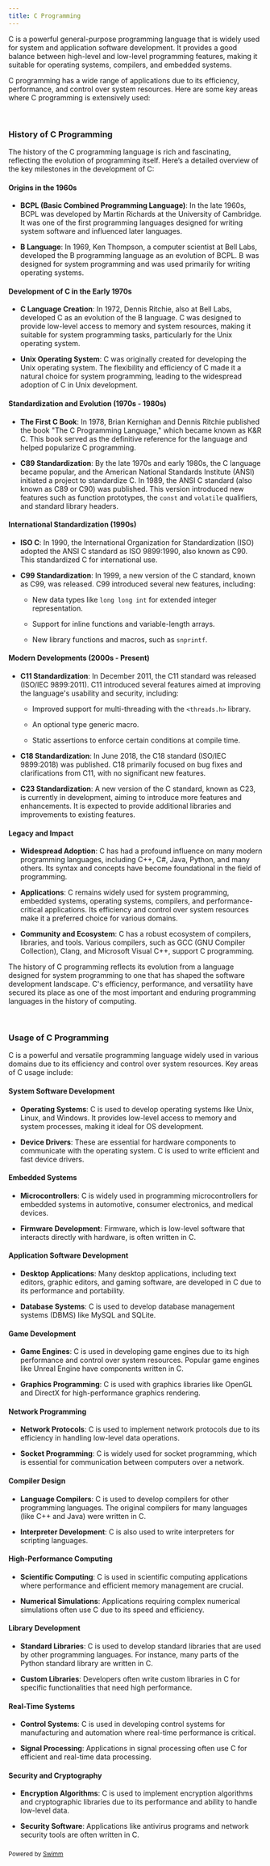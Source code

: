 ```yaml
---
title: C Programming
---
```

C is a powerful general-purpose programming language that is widely used for system and application software development. It provides a good balance between high-level and low-level programming features, making it suitable for operating systems, compilers, and embedded systems.

C programming has a wide range of applications due to its efficiency, performance, and control over system resources. Here are some key areas where C programming is extensively used:

&nbsp;

### History of C Programming

The history of the C programming language is rich and fascinating, reflecting the evolution of programming itself. Here’s a detailed overview of the key milestones in the development of C:

#### **Origins in the 1960s**

- **BCPL (Basic Combined Programming Language)**: In the late 1960s, BCPL was developed by Martin Richards at the University of Cambridge. It was one of the first programming languages designed for writing system software and influenced later languages.

- **B Language**: In 1969, Ken Thompson, a computer scientist at Bell Labs, developed the B programming language as an evolution of BCPL. B was designed for system programming and was used primarily for writing operating systems.

#### **Development of C in the Early 1970s**

- **C Language Creation**: In 1972, Dennis Ritchie, also at Bell Labs, developed C as an evolution of the B language. C was designed to provide low-level access to memory and system resources, making it suitable for system programming tasks, particularly for the Unix operating system.

- **Unix Operating System**: C was originally created for developing the Unix operating system. The flexibility and efficiency of C made it a natural choice for system programming, leading to the widespread adoption of C in Unix development.

#### **S**tandardization and Evolution (1970s - 1980s)

- **The First C Book**: In 1978, Brian Kernighan and Dennis Ritchie published the book "The C Programming Language," which became known as K&R C. This book served as the definitive reference for the language and helped popularize C programming.

- **C89 Standardization**: By the late 1970s and early 1980s, the C language became popular, and the American National Standards Institute (ANSI) initiated a project to standardize C. In 1989, the ANSI C standard (also known as C89 or C90) was published. This version introduced new features such as function prototypes, the `const` and `volatile` qualifiers, and standard library headers.

#### **Int**ernational Standardization (1990s)

- **ISO C**: In 1990, the International Organization for Standardization (ISO) adopted the ANSI C standard as ISO 9899:1990, also known as C90. This standardized C for international use.

- **C99 Standardization**: In 1999, a new version of the C standard, known as C99, was released. C99 introduced several new features, including:

  - New data types like `long long int` for extended integer representation.

  - Support for inline functions and variable-length arrays.

  - New library functions and macros, such as `snprintf`.

#### **Modern Developments (2000s - Present)**

- **C11 Standardization**: In December 2011, the C11 standard was released (ISO/IEC 9899:2011). C11 introduced several features aimed at improving the language's usability and security, including:

  - Improved support for multi-threading with the `<threads.h>` library.

  - An optional type generic macro.

  - Static assertions to enforce certain conditions at compile time.

- **C18 Standardization**: In June 2018, the C18 standard (ISO/IEC 9899:2018) was published. C18 primarily focused on bug fixes and clarifications from C11, with no significant new features.

- **C23 Standardization**: A new version of the C standard, known as C23, is currently in development, aiming to introduce more features and enhancements. It is expected to provide additional libraries and improvements to existing features.

#### **L**egacy and Impact

- **Widespread Adoption**: C has had a profound influence on many modern programming languages, including C++, C#, Java, Python, and many others. Its syntax and concepts have become foundational in the field of programming.

- **Applications**: C remains widely used for system programming, embedded systems, operating systems, compilers, and performance-critical applications. Its efficiency and control over system resources make it a preferred choice for various domains.

- **Community and Ecosystem**: C has a robust ecosystem of compilers, libraries, and tools. Various compilers, such as GCC (GNU Compiler Collection), Clang, and Microsoft Visual C++, support C programming.

The history of C programming reflects its evolution from a language designed for system programming to one that has shaped the software development landscape. C's efficiency, performance, and versatility have secured its place as one of the most important and enduring programming languages in the history of computing.

&nbsp;

### Usage of C Programming

C is a powerful and versatile programming language widely used in various domains due to its efficiency and control over system resources. Key areas of C usage include:

#### **System Software Development**

- **Operating Systems**: C is used to develop operating systems like Unix, Linux, and Windows. It provides low-level access to memory and system processes, making it ideal for OS development.

- **Device Drivers**: These are essential for hardware components to communicate with the operating system. C is used to write efficient and fast device drivers.

#### **Embedded Systems**

- **Microcontrollers**: C is widely used in programming microcontrollers for embedded systems in automotive, consumer electronics, and medical devices.

- **Firmware Development**: Firmware, which is low-level software that interacts directly with hardware, is often written in C.

#### **Application Software Development**

- **Desktop Applications**: Many desktop applications, including text editors, graphic editors, and gaming software, are developed in C due to its performance and portability.

- **Database Systems**: C is used to develop database management systems (DBMS) like MySQL and SQLite.

#### **Game Development**

- **Game Engines**: C is used in developing game engines due to its high performance and control over system resources. Popular game engines like Unreal Engine have components written in C.

- **Graphics Programming**: C is used with graphics libraries like OpenGL and DirectX for high-performance graphics rendering.

#### **Network Programming**

- **Network Protocols**: C is used to implement network protocols due to its efficiency in handling low-level data operations.

- **Socket Programming**: C is widely used for socket programming, which is essential for communication between computers over a network.

#### **Compiler Design**

- **Language Compilers**: C is used to develop compilers for other programming languages. The original compilers for many languages (like C++ and Java) were written in C.

- **Interpreter Development**: C is also used to write interpreters for scripting languages.

#### **High-Performance Computing**

- **Scientific Computing**: C is used in scientific computing applications where performance and efficient memory management are crucial.

- **Numerical Simulations**: Applications requiring complex numerical simulations often use C due to its speed and efficiency.

#### **Library Development**

- **Standard Libraries**: C is used to develop standard libraries that are used by other programming languages. For instance, many parts of the Python standard library are written in C.

- **Custom Libraries**: Developers often write custom libraries in C for specific functionalities that need high performance.

#### **Real-Time Systems**

- **Control Systems**: C is used in developing control systems for manufacturing and automation where real-time performance is critical.

- **Signal Processing**: Applications in signal processing often use C for efficient and real-time data processing.

#### **Security and Cryptography**

- **Encryption Algorithms**: C is used to implement encryption algorithms and cryptographic libraries due to its performance and ability to handle low-level data.

- **Security Software**: Applications like antivirus programs and network security tools are often written in C.

### 

<SwmMeta version="3.0.0" repo-id="Z2l0aHViJTNBJTNBZGV2LWRvY3MtY29sbGVjdGlvbiUzQSUzQWFycGl0cGFyZWto" repo-name="dev-docs-collection"><sup>Powered by [Swimm](https://app.swimm.io/)</sup></SwmMeta>
